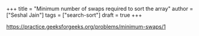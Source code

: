 +++
title = "Minimum number of swaps required to sort the array"
author = ["Seshal Jain"]
tags = ["search-sort"]
draft = true
+++

<https://practice.geeksforgeeks.org/problems/minimum-swaps/1>
